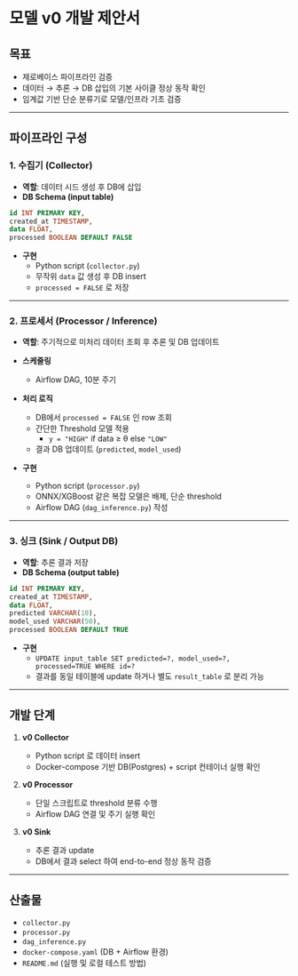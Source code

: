 # 모델 v0 개발 제안서

## 목표
- 제로베이스 파이프라인 검증
- 데이터 → 추론 → DB 삽입의 기본 사이클 정상 동작 확인
- 임계값 기반 단순 분류기로 모델/인프라 기초 검증

---

## 파이프라인 구성

### 1. 수집기 (Collector)
- **역할**: 데이터 시드 생성 후 DB에 삽입
- **DB Schema (input table)**

```sql
id INT PRIMARY KEY,
created_at TIMESTAMP,
data FLOAT,
processed BOOLEAN DEFAULT FALSE
```

- **구현**
  - Python script (`collector.py`)
  - 무작위 `data` 값 생성 후 DB insert
  - `processed = FALSE` 로 저장

---

### 2. 프로세서 (Processor / Inference)
- **역할**: 주기적으로 미처리 데이터 조회 후 추론 및 DB 업데이트
- **스케줄링**
  - Airflow DAG, 10분 주기
- **처리 로직**
  - DB에서 `processed = FALSE` 인 row 조회
  - 간단한 Threshold 모델 적용
    - `y = "HIGH"` if data ≥ θ else `"LOW"`
  - 결과 DB 업데이트 (`predicted`, `model_used`)

- **구현**
  - Python script (`processor.py`)
  - ONNX/XGBoost 같은 복잡 모델은 배제, 단순 threshold
  - Airflow DAG (`dag_inference.py`) 작성

---

### 3. 싱크 (Sink / Output DB)
- **역할**: 추론 결과 저장
- **DB Schema (output table)**

```sql
id INT PRIMARY KEY,
created_at TIMESTAMP,
data FLOAT,
predicted VARCHAR(10),
model_used VARCHAR(50),
processed BOOLEAN DEFAULT TRUE
```

- **구현**
  - `UPDATE input_table SET predicted=?, model_used=?, processed=TRUE WHERE id=?`
  - 결과를 동일 테이블에 update 하거나 별도 `result_table` 로 분리 가능

---

## 개발 단계

1. **v0 Collector**
   - Python script 로 데이터 insert
   - Docker-compose 기반 DB(Postgres) + script 컨테이너 실행 확인

2. **v0 Processor**
   - 단일 스크립트로 threshold 분류 수행
   - Airflow DAG 연결 및 주기 실행 확인

3. **v0 Sink**
   - 추론 결과 update
   - DB에서 결과 select 하여 end-to-end 정상 동작 검증

---

## 산출물
- `collector.py`
- `processor.py`
- `dag_inference.py`
- `docker-compose.yaml` (DB + Airflow 환경)
- `README.md` (실행 및 로컬 테스트 방법)
